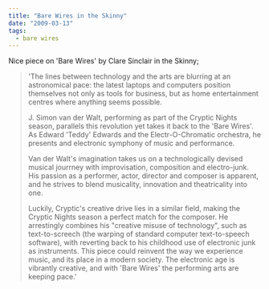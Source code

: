 ```yaml
---
title: "Bare Wires in the Skinny"
date: "2009-03-13"
tags: 
  - bare wires
---
```


Nice piece on 'Bare Wires' by Clare Sinclair in the Skinny;

> 'The lines between technology and the arts are blurring at an astronomical pace: the latest laptops and computers position themselves not only as tools for business, but as home entertainment centres where anything seems possible.
> 
> J. Simon van der Walt, performing as part of the Cryptic Nights season, parallels this revolution yet takes it back to the 'Bare Wires'. As Edward 'Teddy' Edwards and the Electr-O-Chromatic orchestra, he presents and electronic symphony of music and performance.
> 
> Van der Walt's imagination takes us on a technologically devised musical jourrney with improvisation, composition and electro-junk. His passion as a performer, actor, director and composer is apparent, and he strives to blend musicality, innovation and theatricality into one.
> 
> Luckily, Cryptic's creative drive lies in a similar field, making the Cryptic Nights season a perfect match for the composer. He arrestingly combines his "creative misuse of technology", such as text-to-screech (the warping of standard computer text-to-speech software), with reverting back to his childhood use of electronic junk as instruments. This piece could reinvent the way we experience music, and its place in a modern society. The electronic age is vibrantly creative, and with 'Bare Wires' the performing arts are keeping pace.'
